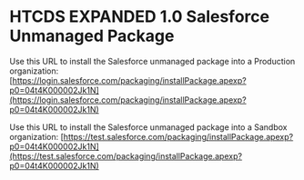 # HTCDS EXPANDED 1.0 Salesforce Unmanaged Package
Use this URL to install the Salesforce unmanaged package into a Production organization:
[https://login.salesforce.com/packaging/installPackage.apexp?p0=04t4K000002Jk1N](https://login.salesforce.com/packaging/installPackage.apexp?p0=04t4K000002Jk1N)

Use this URL to install the Salesforce unmanaged package into a Sandbox organization: [https://test.salesforce.com/packaging/installPackage.apexp?p0=04t4K000002Jk1N](https://test.salesforce.com/packaging/installPackage.apexp?p0=04t4K000002Jk1N)



